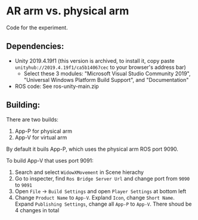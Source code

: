 # AR arm vs. physical arm

Code for the experiment.

## Dependencies:
 - Unity 2019.4.19f1 (this version is archived, to install it, copy paste `unityhub://2019.4.19f1/ca5b14067cec` to your browser's address bar)
   - Select these 3 modules: "Microsoft Visual Studio Community 2019", "Universal Windows Platform Build Support", and "Documentation"
 - ROS code: See ros-unity-main.zip

## Building:

There are two builds:

1. App-P for physical arm
2. App-V for virtual arm

By default it buils App-P, which uses the physical arm ROS port 9090.

To build App-V that uses port 9091:

1. Search and select `WidowXMovement` in Scene hierachy
2. Go to inspecter, find `Ros Bridge Server Url` and change port from `9090` to `9091`
3. Open `File` -> `Build Settings` and open `Player Settings` at bottom left
4. Change `Product Name` to `App-V`. Expland `Icon`, change `Short Name`.  Expand `Publishing Settings`, change all `App-P` to `App-V`. There shoud be 4 changes in total
